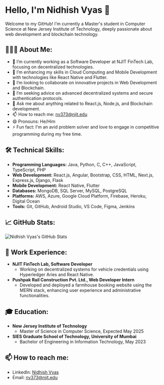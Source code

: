 # Hello, I'm Nidhish Vyas 👋

Welcome to my GitHub! I'm currently a Master's student in Computer Science at New Jersey Institute of Technology, deeply passionate about web development and blockchain technology.

## 👨🏻‍💻 About Me:
- 🔭 I’m currently working as a Software Developer at NJIT FinTech Lab, focusing on decentralized technologies.
- 🌱 I’m enhancing my skills in Cloud Computing and Mobile Development with technologies like React Native and Flutter.
- 👯 I’m looking to collaborate on innovative projects in Web Development and Blockchain.
- 🤔 I’m seeking advice on advanced decentralized systems and secure authentication protocols.
- 💬 Ask me about anything related to React.js, Node.js, and Blockchain development.
- 📫 How to reach me: [nv373@njit.edu](mailto:nv373@njit.edu)
- 😄 Pronouns: He/Him
- ⚡ Fun fact: I'm an avid problem solver and love to engage in competitive programming during my free time.

## 🛠 Technical Skills:
- **Programming Languages:** Java, Python, C, C++, JavaScript, TypeScript, PHP
- **Web Development:** React.js, Angular, Bootstrap, CSS, HTML, Next.js, Express.js, Django, Flask
- **Mobile Development:** React Native, Flutter
- **Databases:** MongoDB, SQL Server, MySQL, PostgreSQL
- **Platforms:** AWS, Azure, Google Cloud Platform, Firebase, Heroku, Digital Ocean
- **Tools:** Git, GitHub, Android Studio, VS Code, Figma, Jenkins

## 📈 GitHub Stats:
![Nidhish Vyas's GitHub Stats](https://github-readme-stats.vercel.app/api?username=NidhishVyas&show_icons=true&theme=vue)

## 💼 Work Experience:
- **NJIT FinTech Lab, Software Developer**
  - Working on decentralized systems for vehicle credentials using Hyperledger Aries and React Native.
- **Pushpak Rail Construction Pvt. Ltd., Web Developer Intern**
  - Developed and deployed a farmhouse booking website using the MERN stack, enhancing user experience and administrative functionalities.

## 🎓 Education:
- **New Jersey Institute of Technology**
  - Master of Science in Computer Science, Expected May 2025
- **SIES Graduate School of Technology, University of Mumbai**
  - Bachelor of Engineering in Information Technology, May 2023

## 📫 How to reach me:
- LinkedIn: [Nidhish Vyas](https://www.linkedin.com/in/nidhish-vyas/)
- Email: [nv373@njit.edu](mailto:nv373@njit.edu)
